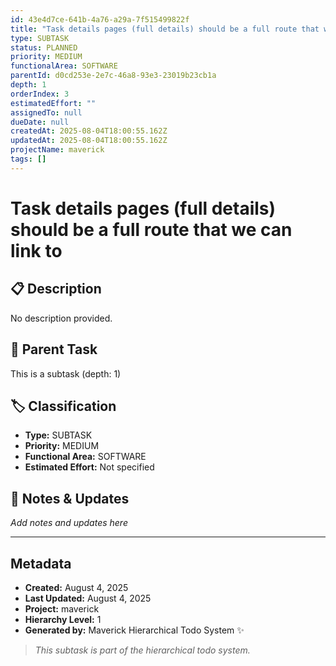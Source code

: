 ```yaml
---
id: 43e4d7ce-641b-4a76-a29a-7f515499822f
title: "Task details pages (full details) should be a full route that we can link to"
type: SUBTASK
status: PLANNED
priority: MEDIUM
functionalArea: SOFTWARE
parentId: d0cd253e-2e7c-46a8-93e3-23019b23cb1a
depth: 1
orderIndex: 3
estimatedEffort: ""
assignedTo: null
dueDate: null
createdAt: 2025-08-04T18:00:55.162Z
updatedAt: 2025-08-04T18:00:55.162Z
projectName: maverick
tags: []
---
```


# Task details pages (full details) should be a full route that we can link to

## 📋 Description
No description provided.

## 🔗 Parent Task
This is a subtask (depth: 1)

## 🏷️ Classification
- **Type:** SUBTASK
- **Priority:** MEDIUM
- **Functional Area:** SOFTWARE
- **Estimated Effort:** Not specified







## 💬 Notes & Updates
_Add notes and updates here_

---

## Metadata
- **Created:** August 4, 2025
- **Last Updated:** August 4, 2025
- **Project:** maverick
- **Hierarchy Level:** 1
- **Generated by:** Maverick Hierarchical Todo System ✨

> _This subtask is part of the hierarchical todo system._
